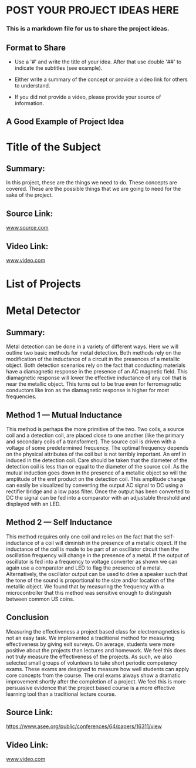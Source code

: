 # POST YOUR PROJECT IDEAS HERE
### This is a markdown file for us to share the project ideas.

## Format to Share
* Use a '#' and write the title of your idea. After that use double '##' to indicate the subtitles (see example).

* Either write a summary of the concept or provide a video link for others to understand.

* If you did not provide a video, please provide your source of information.

## A Good Example of Project Idea

# Title of the Subject
## Summary: 

In this project, these are the things we need to do. These concepts are covered. These are the possible things that we are going to need for the sake of the project.

## Source Link: 
www.source.com

## Video  Link: 
www.video.com

# List of Projects

# Metal Detector
## Summary: 

Metal detection can be done in a variety of different ways. Here we will outline two basic methods for metal detection. Both methods rely on the modification of the inductance of a circuit in the presences of a metallic object.  Both detection scenarios rely on the fact that conducting materials have a diamagnetic response in the presence of an AC magnetic field.  This 
diamagnetic response will lower the effective inductance of any coil that is near the metallic object.  This turns out to be true even for ferromagnetic conductors like iron as the diamagnetic response is higher for most frequencies.   

## Method 1 — Mutual Inductance 

This method is perhaps the more primitive of the two.  Two coils, a source coil and a detection coil, are placed close to one another (like the primary and secondary coils of a transformer).  The source coil is driven with a voltage of some predetermined frequency.  The optimal frequency depends on the physical attributes of the coil but is not terribly important.  An emf in induced in the detection coil.  Care should be taken that the diameter of the detection coil is less than or equal to the diameter of the source coil.  As the mutual induction goes down in the presence of a metallic object so will the amplitude of the emf product on the detection coil.  This amplitude change can easily be visualized by converting the output AC signal to DC using a rectifier bridge and a low pass filter.  Once the output has been converted to DC the signal can be fed into a comparator with an adjustable threshold and displayed with an LED. 

## Method 2 — Self Inductance 

This method requires only one coil and relies on the fact that the self-inductance of a coil will diminish in the presence of a metallic object.  If the inductance of the coil is made to be part of an oscillator circuit then the oscillation frequency will change in the presence of a metal.  If the output of oscillator is fed into a frequency to voltage converter as shown we can again use a comparator and LED to flag the presence of a metal.  Alternatively, the oscillator output can be used to drive a speaker such that the tone of the sound is proportional to the size and/or location of the metallic object. We found that by measuring the frequency with a microcontroller that this method was sensitive enough to distinguish between common US coins. 

## Conclusion 

Measuring the effectiveness a project based class for electromagnetics is not an easy task.  We implemented a traditional method for measuring effectiveness by giving exit surveys.  On average, students were more positive about the projects than lectures and homework.  We feel this does not truly measure the effectiveness of the projects.  As such, we also selected small groups of volunteers to take short periodic competency exams.  These exams are designed to measure how well students can apply core concepts from the course.  The oral exams always show a dramatic improvement shortly after the completion of a project.  We feel this is more persuasive evidence that the project based course is a more effective learning tool than a traditional lecture course. 

## Source Link: 
https://www.asee.org/public/conferences/64/papers/16311/view

## Video  Link: 
www.video.com